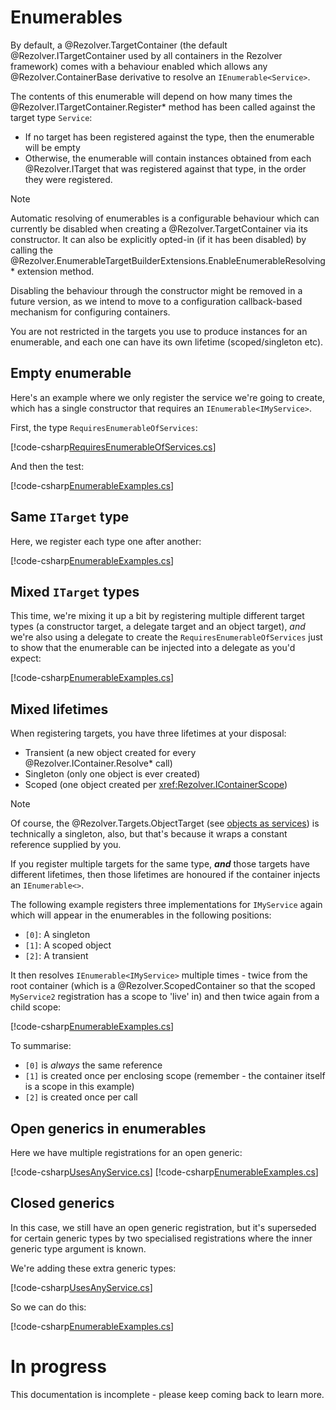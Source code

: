 ﻿# Enumerables

By default, a @Rezolver.TargetContainer (the default @Rezolver.ITargetContainer used by all containers in the 
Rezolver framework) comes with a behaviour enabled which allows any @Rezolver.ContainerBase derivative to resolve
an `IEnumerable<Service>`.

The contents of this enumerable will depend on how many times the @Rezolver.ITargetContainer.Register*
method has been called against the target type `Service`:

- If no target has been registered against the type, then the enumerable will be empty
- Otherwise, the enumerable will contain instances obtained from each @Rezolver.ITarget that was registered
against that type, in the order they were registered.

> [!NOTE]
> Automatic resolving of enumerables is a configurable behaviour which can currently be disabled when creating 
> a @Rezolver.TargetContainer via its constructor.  It can also be explicitly opted-in (if it has been disabled)
> by calling the @Rezolver.EnumerableTargetBuilderExtensions.EnableEnumerableResolving* extension method.
> 
> Disabling the behaviour through the constructor might be removed in a future version, as we intend to move to a 
> configuration callback-based mechanism for configuring containers.

You are not restricted in the targets you use to produce instances for an enumerable, and each one can have its
own lifetime (scoped/singleton etc).

## Empty enumerable

Here's an example where we only register the service we're going to create, which has a single constructor that requires
an `IEnumerable<IMyService>`.

First, the type `RequiresEnumerableOfServices`:

[!code-csharp[RequiresEnumerableOfServices.cs](../../../../test/Rezolver.Tests.Examples/Types/RequiresEnumerableOfServices.cs#example)]

And then the test:

[!code-csharp[EnumerableExamples.cs](../../../../test/Rezolver.Tests.Examples/EnumerableExamples.cs#example1)]

## Same `ITarget` type

Here, we register each type one after another:

[!code-csharp[EnumerableExamples.cs](../../../../test/Rezolver.Tests.Examples/EnumerableExamples.cs#example2)]

## Mixed `ITarget` types

This time, we're mixing it up a bit by registering multiple different target types (a constructor target, a delegate
target and an object target), *and* we're also using a delegate to create the `RequiresEnumerableOfServices` just
to show that the enumerable can be injected into a delegate as you'd expect:

[!code-csharp[EnumerableExamples.cs](../../../../test/Rezolver.Tests.Examples/EnumerableExamples.cs#example3)]

## Mixed lifetimes

When registering targets, you have three lifetimes at your disposal:

- Transient (a new object created for every @Rezolver.IContainer.Resolve* call)
- Singleton (only one object is ever created)
- Scoped (one object created per <xref:Rezolver.IContainerScope>)

> [!NOTE]
> Of course, the @Rezolver.Targets.ObjectTarget (see [objects as services](objects.md)) is technically a singleton, also,
> but that's because it wraps a constant reference supplied by you.

If you register multiple targets for the same type, **_and_** those targets have different lifetimes, then those lifetimes are
honoured if the container injects an `IEnumerable<>`.

The following example registers three implementations for `IMyService` again which will appear in the enumerables in the 
following positions:

- `[0]`: A singleton 
- `[1]`: A scoped object
- `[2]`: A transient

It then resolves `IEnumerable<IMyService>` multiple times - twice from the root container (which
is a @Rezolver.ScopedContainer so that the scoped `MyService2` registration has a scope to 'live' in) and then
twice again from a child scope:

[!code-csharp[EnumerableExamples.cs](../../../../test/Rezolver.Tests.Examples/EnumerableExamples.cs#example4)]

To summarise:

- `[0]` is *always* the same reference
- `[1]` is created once per enclosing scope (remember - the container itself is a scope in this example)
- `[2]` is created once per call

## Open generics in enumerables

Here we have multiple registrations for an open generic:

[!code-csharp[UsesAnyService.cs](../../../../test/Rezolver.Tests.Examples/Types/UsesAnyService.cs#example)]
[!code-csharp[EnumerableExamples.cs](../../../../test/Rezolver.Tests.Examples/EnumerableExamples.cs#example5)]

## Closed generics 

In this case, we still have an open generic registration, but it's superseded for certain generic types by two
specialised registrations where the inner generic type argument is known.

We're adding these extra generic types:

[!code-csharp[UsesAnyService.cs](../../../../test/Rezolver.Tests.Examples/Types/UsesIMyService.cs#example)]

So we can do this:

[!code-csharp[EnumerableExamples.cs](../../../../test/Rezolver.Tests.Examples/EnumerableExamples.cs#example6)]



# In progress

This documentation is incomplete - please keep coming back to learn more.